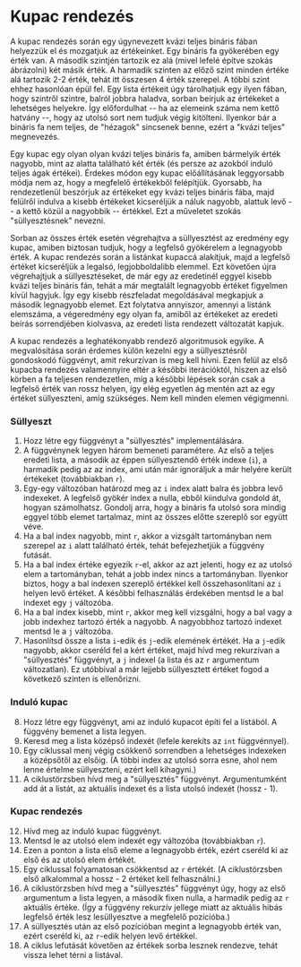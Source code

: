 # Kupac rendezés
A kupac rendezés során egy úgynevezett kvázi teljes bináris fában helyezzük el és mozgatjuk az értékeinket. Egy bináris fa gyökerében egy érték van. A második szintjén tartozik ez alá (mivel lefelé építve szokás ábrázolni) két másik érték. A harmadik szinten az előző szint minden értéke alá tartozik 2-2 érték, tehát itt összesen 4 érték szerepel. A többi szint ehhez hasonlóan épül fel. Egy lista értékeit úgy tárolhatjuk egy ilyen fában, hogy szintről szintre, balról jobbra haladva, sorban beírjuk az értékeket a lehetséges helyekre. Így előfordulhat -- ha az elemeink száma nem kettő hatvány --, hogy az utolsó sort nem tudjuk végig kitölteni. Ilyenkor bár a bináris fa nem teljes, de "hézagok" sincsenek benne, ezért a "kvázi teljes" megnevezés.

Egy kupac egy olyan olyan kvázi teljes bináris fa, amiben bármelyik érték nagyobb, mint az alatta található két érték (és persze az azokból induló teljes ágak értékei). Érdekes módon egy kupac előállításának leggyorsabb módja nem az, hogy a megfelelő értékekből felépítjük. Gyorsabb, ha rendezetlenül beszórjuk az értékeket egy kvázi teljes bináris fába, majd felülről indulva a kisebb értékeket kicseréljük a náluk nagyobb, alattuk levő -- a kettő közül a nagyobbik --  értékkel. Ezt a műveletet szokás "süllyesztésnek" nevezni.

Sorban az összes érték esetén végrehajtva a süllyesztést az eredmény egy kupac, amiben biztosan tudjuk, hogy a legfelső gyökérelem a legnagyobb érték. A kupac rendezés során a listánkat kupaccá alakítjuk, majd a legfelső értéket kicseréljük a legalsó, legjobboldalibb elemmel. Ezt követően újra végrehajtjuk a süllyesztéseket, de már egy az eredetinél eggyel kisebb kvázi teljes bináris fán, tehát a már megtalált legnagyobb értéket figyelmen kívül hagyjuk. Így egy kisebb részfeladat megoldásával megkapjuk a második legnagyobb elemet. Ezt folytatva annyiszor, amennyi a listánk elemszáma, a végeredmény egy olyan fa, amiből az értékeket az eredeti beírás sorrendjében kiolvasva, az eredeti lista rendezett változatát kapjuk.

A kupac rendezés a leghatékonyabb rendező algoritmusok egyike. A megvalósítása során érdemes külön kezelni egy a süllyesztésről gondoskodó függvényt, amit rekurzívan is meg kell hívni. Ezen felül az első kupacba rendezés valamennyire eltér a későbbi iterációktól, hiszen az első körben a fa teljesen rendezetlen, míg a későbbi lépések során csak a legfelső érték van rossz helyen, így elég egyetlen ág mentén azt az egy értéket süllyeszteni, amíg szükséges. Nem kell minden elemen végigmenni.

### Süllyeszt
1. Hozz létre egy függvényt a "süllyesztés" implementálására.
2. A függvénynek legyen három bemeneti paramétere. Az első a teljes eredeti lista, a második az éppen süllyesztendő érték indexe (`i`), a harmadik pedig az az index, ami után már ignoráljuk a már helyére került értékeket (továbbiakban `r`).
3. Egy-egy változóban határozd meg az `i` index alatt balra és jobbra levő indexeket. A legfelső gyökér index a nulla, ebből kiindulva gondold át, hogyan számolhatsz. Gondolj arra, hogy a bináris fa utolsó sora mindig eggyel több elemet tartalmaz, mint az összes előtte szereplő sor együtt véve.
4. Ha a bal index nagyobb, mint `r`, akkor a vizsgált tartományban nem szerepel az `i` alatt található érték, tehát befejezhetjük a függvény futását.
5. Ha a bal index értéke egyezik `r`-el, akkor az azt jelenti, hogy ez az utolsó elem a tartományban, tehát a jobb index nincs a tartományban. Ilyenkor biztos, hogy a bal indexen szereplő értékkel kell összehasonlítani az `i` helyen levő értéket. A későbbi felhasználás érdekében mentsd le a bal indexet egy `j` változóba.
6. Ha a bal index kisebb, mint `r`, akkor meg kell vizsgálni, hogy a bal vagy a jobb indexhez tartozó érték a nagyobb. A nagyobbhoz tartozó indexet mentsd le a `j` változóba.
7. Hasonlítsd össze a lista `i`-edik és `j`-edik elemének értékét. Ha a `j`-edik nagyobb, akkor cseréld fel a kért értéket, majd hívd meg rekurzívan a "süllyesztés" függvényt, a `j` indexel (a lista és az `r` argumentum változatlan). Ez utóbbival a már lejjebb süllyesztett értéket fogod a következő szinten is ellenőrizni.

### Induló kupac
8. Hozz létre egy függvényt, ami az induló kupacot építi fel a listából. A függvény bemenet a lista legyen.
9. Keresd meg a lista középső indexét (lefele kerekíts az `int` függvénnyel).
10. Egy ciklussal menj végig csökkenő sorrendben a lehetséges indexeken a középsőtől az elsőig. (A többi index az utolsó sorra esne, ahol nem lenne értelme süllyeszteni, ezért kell kihagyni.)
11. A ciklustörzsben hívd meg a "süllyesztés" függvényt. Argumentumként add át a listát, az aktuális indexet és a lista utolsó indexét (hossz - 1).

### Kupac rendezés
12. Hívd meg az induló kupac függvényt.
13. Mentsd le az utolsó elem indexét egy változóba (továbbiakban `r`).
14. Ezen a ponton a lista első eleme a legnagyobb érték, ezért cseréld ki az első és az utolsó elem értékét.
15. Egy ciklussal folyamatosan csökkentsd az `r` értékét. (A ciklustörzsben első alkalommal a hossz - 2 értéket kell felhasználni.)
16. A ciklustörzsben hívd meg a "süllyesztés" függvényt úgy, hogy az első argumentum a lista legyen, a második fixen nulla, a harmadik pedig az `r` aktuális értéke. (Így a függvény rekurzív jellege miatt az aktuális hibás legfelső érték lesz lesüllyesztve a megfelelő pozícióba.)
17. A süllyesztés után az első pozícióban megint a legnagyobb érték van, ezért cseréld ki, az `r`-edik helyen levő értékkel. 
18. A ciklus lefutását követően az értékek sorba lesznek rendezve, tehát vissza lehet térni a listával.